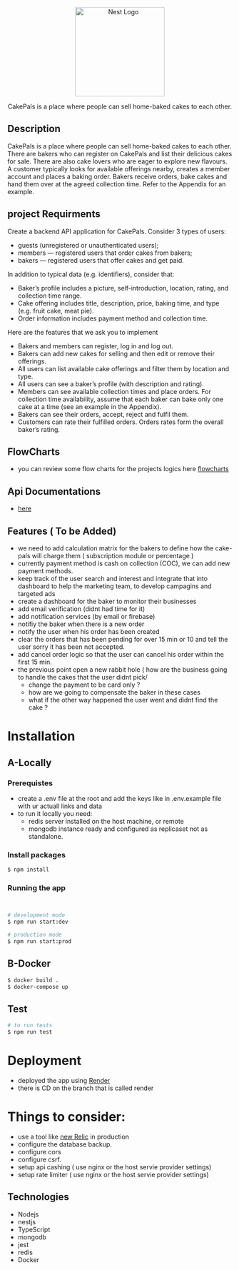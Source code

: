 <p align="center">
  <a href="https://cake-pals.onrender.com/api" target="blank"><img src="https://i.ibb.co/8PShdRx/cake-pals1.png" width="200" alt="Nest Logo" /></a>
</p>

<p align="center">CakePals is a place where people can sell home-baked cakes to each other.</p>

## Description

CakePals is a place where people can sell home-baked cakes to each other. There are bakers who can
register on CakePals and list their delicious cakes for sale. There are also cake lovers who are eager to
explore new flavours. A customer typically looks for available offerings nearby, creates a member
account  and places a baking order. Bakers receive orders, bake cakes and hand them over
at the agreed collection time. Refer to the Appendix for an example.

## project Requirments
Create a backend API application for CakePals. Consider 3 types of users:

  - guests (unregistered or unauthenticated users);
  - members — registered users that order cakes from bakers;
  - bakers — registered users that offer cakes and get paid.
  
In addition to typical data (e.g. identifiers), consider that:

  - Baker’s profile includes a picture, self-introduction, location, rating, and collection time range.
  - Cake offering includes title, description, price, baking time, and type (e.g. fruit cake, meat pie).
  - Order information includes payment method and collection time.
  
Here are the features that we ask you to implement

  - Bakers and members can register, log in and log out.
  - Bakers can add new cakes for selling and then edit or remove their offerings.
  - All users can list available cake offerings and filter them by location and type.
  - All users can see a baker’s profile (with description and rating).
  - Members can see available collection times and place orders. For collection time availability,
  assume that each baker can bake only one cake at a time (see an example in the Appendix).
  - Bakers can see their orders, accept, reject and fulfil them.
  - Customers can rate their fulfilled orders. Orders rates form the overall baker’s rating.
  
## FlowCharts
  - you can review some flow charts for the projects logics here [flowcharts](https://www.figma.com/file/hbQ6KYq9XtHl9AErwdeLSG/Untitled?node-id=0%3A1&t=nd1vWkvqqSiBbXmI-1)

## Api Documentations
  - [here](https://cake-pals.onrender.com/api)
## Features ( To be Added)

  - we need to add calculation matrix for the bakers to define how the cake-pals will charge them ( subscription module or percentage )
  - currently payment method is cash on collection (COC), we can add new payment methods.
  - keep track of the user search and interest  and integrate that into dashboard to help the marketing team, to develop campagins and targeted ads
  - create a dashboard for the baker to monitor their businesses
  - add email verification (didnt had time for it)
  - add notification services  (by email or firebase)
  - notifiy the baker when there is a new order 
  - notify the user when his order has been created
  - clear the orders that has been pending for over 15 min or 10 and tell the user sorry it has been not accepted.
  - add cancel order logic so that the user can  cancel his order within the first 15 min.
  - the previous point open a new rabbit hole ( how are the business going to handle the cakes that the user didnt pick/
    - change the payment to be card only ?
    - how are we going to compensate the baker in these cases
    - what if the other way happened the user went and didnt find the cake ?


# Installation
## A-Locally
### Prerequistes
  - create a .env file at the root and add the keys like in .env.example file with ur actuall links and data
  - to run it locally you need:
    - redis server installed on the host machine, or remote 
    - mongodb instance ready and configured as replicaset not as standalone.


### Install packages
```bash
$ npm install
```

### Running the app

```bash


# development mode
$ npm run start:dev

# production mode
$ npm run start:prod
```


## B-Docker
    

```bash
$ docker build .
$ docker-compose up
```
## Test


```bash
# to run tests
$ npm run test

```
# Deployment
  - deployed the app using [Render](https://render.com/)
  - there is CD on the branch that is called render
#  Things to consider:
  - use a tool like [new Relic](https://newrelic.com/) in production
  - configure the database backup.
  - configure cors
  - configure csrf.
  - setup api cashing ( use nginx or the  host servie provider settings)
  - setup rate limiter ( use nginx or the  host servie provider settings)
      
## Technologies
- Nodejs
- nestjs
- TypeScript
- mongodb
- jest
- redis
- Docker


